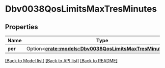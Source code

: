 # Dbv0038QosLimitsMaxTresMinutes

## Properties

Name | Type | Description | Notes
------------ | ------------- | ------------- | -------------
**per** | Option<[**crate::models::Dbv0038QosLimitsMaxTresMinutesPer**](dbv0_0_38_qos_limits_max_tres_minutes_per.md)> |  | [optional]

[[Back to Model list]](../README.md#documentation-for-models) [[Back to API list]](../README.md#documentation-for-api-endpoints) [[Back to README]](../README.md)


